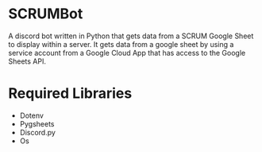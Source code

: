 # SCRUMBot
A discord bot written in Python that gets data from a SCRUM Google Sheet to display within a server. It gets data from a google sheet by using a service account from a Google Cloud App that has access to the Google Sheets API. 

# Required Libraries
- Dotenv
- Pygsheets
- Discord.py
- Os
